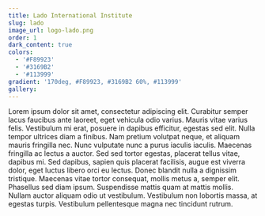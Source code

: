```yaml
---
title: Lado International Institute
slug: lado
image_url: logo-lado.png
order: 1
dark_content: true
colors:
  - '#F89923'
  - '#3169B2'
  - '#113999'
gradient: '170deg, #F89923, #3169B2 60%, #113999'
gallery: 
---
```


Lorem ipsum dolor sit amet, consectetur adipiscing elit. Curabitur semper lacus faucibus ante laoreet, eget vehicula odio varius. Mauris vitae varius felis. Vestibulum mi erat, posuere in dapibus efficitur, egestas sed elit. Nulla tempor ultrices diam a finibus. Nam pretium volutpat neque, et aliquam mauris fringilla nec. Nunc vulputate nunc a purus iaculis iaculis. Maecenas fringilla ac lectus a auctor. Sed sed tortor egestas, placerat tellus vitae, dapibus mi. Sed dapibus, sapien quis placerat facilisis, augue est viverra dolor, eget luctus libero orci eu lectus. Donec blandit nulla a dignissim tristique. Maecenas vitae tortor consequat, mollis metus a, semper elit. Phasellus sed diam ipsum. Suspendisse mattis quam at mattis mollis. Nullam auctor aliquam odio ut vestibulum. Vestibulum non lobortis massa, at egestas turpis. Vestibulum pellentesque magna nec tincidunt rutrum.